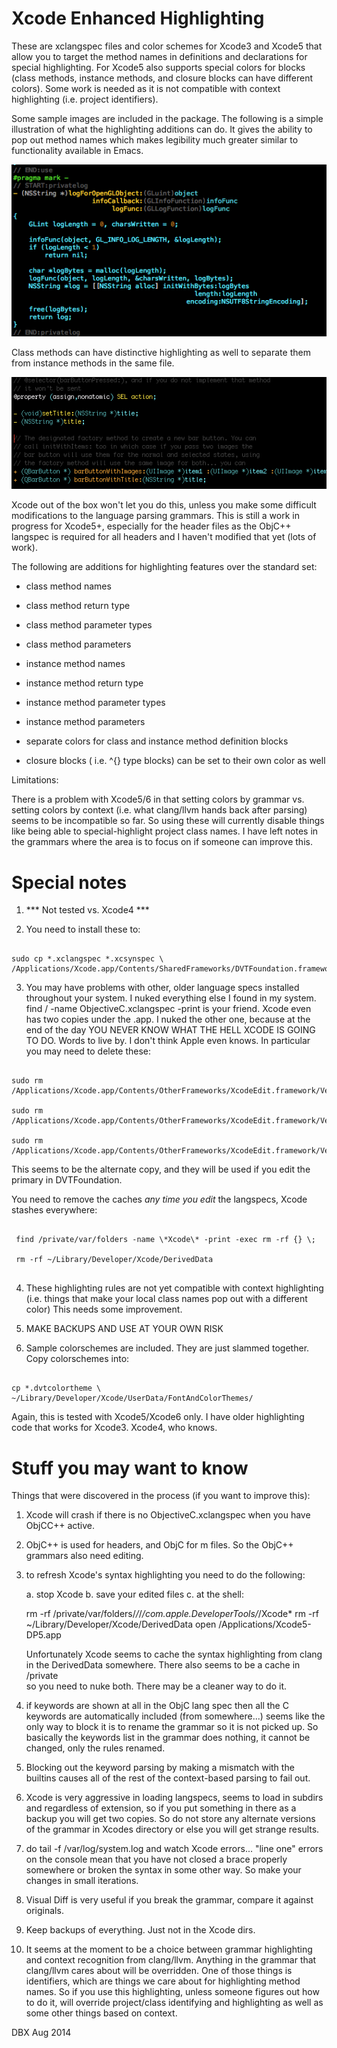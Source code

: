 Xcode Enhanced Highlighting
===========================

These are xclangspec files and color schemes for Xcode3 and Xcode5 that allow you to target the method names in definitions and declarations for special highlighting. For Xcode5 also supports special colors for blocks (class methods, instance methods, and closure blocks can have different colors). Some work is needed as it is not compatible with context highlighting (i.e. project identifiers).

Some sample images are included in the package. The following is a simple illustration of what the highlighting additions can do. It gives the ability to pop out method names which makes legibility much greater similar to functionality available in Emacs.

![Highlighting Example](https://raw.githubusercontent.com/dbquarrel/Xcode-Enhanced-Highlighting/master/sample.png)

Class methods can have distinctive highlighting as well to separate them from instance methods in the same file.

![Highlighting Example](https://raw.githubusercontent.com/dbquarrel/Xcode-Enhanced-Highlighting/master/sample2.png)

Xcode out of the box won't let you do this, unless you make some difficult modifications to the language parsing grammars. This is still a work in progress for Xcode5+, especially for the header files as the ObjC++ langspec is required for all headers and I haven't modified that yet (lots of work).

The following are additions for highlighting features over the standard set:

- class method names
- class method return type
- class method parameter types
- class method parameters

- instance method names
- instance method return type
- instance method parameter types
- instance method parameters

- separate colors for class and instance method definition blocks
- closure blocks ( i.e. ^{} type blocks) can be set to their own color as well

Limitations:

There is a problem with Xcode5/6 in that setting colors by grammar vs. setting colors by context (i.e. what clang/llvm hands back after parsing) seems to be incompatible so far. So using these will currently disable things like being able to special-highlight project class names. I have left notes in the grammars where the area is to focus on if someone can improve this.


Special notes
=============

1. *** Not tested vs. Xcode4 ***

2. You need to install these to:

```shell

sudo cp *.xclangspec *.xcsynspec \
/Applications/Xcode.app/Contents/SharedFrameworks/DVTFoundation.framework/Versions/A/Resources/

```

3. You may have problems with other, older language specs installed
throughout your system. I nuked everything else I found in my system.
find / -name ObjectiveC.xclangspec -print is your friend. Xcode even has two
copies under the .app. I nuked the other one, because at the end of the
day YOU NEVER KNOW WHAT THE HELL XCODE IS GOING TO DO. Words to live by.
I don't think Apple even knows. In particular you may need to delete these:


```shell

sudo rm /Applications/Xcode.app/Contents/OtherFrameworks/XcodeEdit.framework/Versions/A/Resources/ObjectiveC.xclangspec

sudo rm /Applications/Xcode.app/Contents/OtherFrameworks/XcodeEdit.framework/Versions/A/Resources/ObjectiveC++.xclangspec

sudo rm /Applications/Xcode.app/Contents/OtherFrameworks/XcodeEdit.framework/Versions/A/Resources/C.xclangspec

```

This seems to be the alternate copy, and they will be used if you edit the primary in DVTFoundation.

You need to remove the caches *any time you edit* the langspecs, Xcode stashes everywhere:

```shell

 find /private/var/folders -name \*Xcode\* -print -exec rm -rf {} \;

 rm -rf ~/Library/Developer/Xcode/DerivedData
 
```


4. These highlighting rules are not yet compatible with context highlighting
(i.e. things that make your local class names pop out with a different color)
This needs some improvement.

5. MAKE BACKUPS AND USE AT YOUR OWN RISK

6. Sample colorschemes are included. They are just slammed together.
Copy colorschemes into:

```shell

cp *.dvtcolortheme \
~/Library/Developer/Xcode/UserData/FontAndColorThemes/

```


Again, this is tested with Xcode5/Xcode6 only. I have older highlighting
code that works for Xcode3. Xcode4, who knows. 

Stuff you may want to know
==========================

   Things that were discovered in the process (if you want to improve this):

1. Xcode will crash if there is no ObjectiveC.xclangspec when you have
   ObjCC++ active.

2. ObjC++ is used for headers, and ObjC for m files. So the ObjC++ grammars
   also need editing.     

3. to refresh Xcode's syntax highlighting you need to do the following:

   a. stop Xcode
   b. save your edited files
   c. at the shell:

   rm -rf /private/var/folders/*/*/*/com.apple.DeveloperTools/*/Xcode*
   rm -rf ~/Library/Developer/Xcode/DerivedData
   open /Applications/Xcode5-DP5.app

   Unfortunately Xcode seems to cache the syntax highlighting from clang
   in the DerivedData somewhere. There also seems to be a cache in /private   
   so you need to nuke both. There may be a cleaner way to do it.

4. if keywords are shown at all in the ObjC lang spec then all the C
   keywords are automatically included (from somewhere...) seems like the
   only way to block it is to rename the grammar so it is not picked up.
   So basically the keywords list in the grammar does nothing, it cannot
   be changed, only the rules renamed.

5. Blocking out the keyword parsing by making a mismatch with the
   builtins causes all of the rest of the context-based parsing to fail out.

6. Xcode is very aggressive in loading langspecs, seems to load in subdirs and
   regardless of extension, so if you put something in there as a backup you
   will get two copies. So do not store any alternate versions of the grammar
   in Xcodes directory or else you will get strange results. 

7. do tail -f /var/log/system.log and watch Xcode errors... "line one"
   errors on the console mean that you have not closed a brace properly
   somewhere or broken the syntax in some other way. So make your changes
   in small iterations.

8. Visual Diff is very useful if you break the grammar, compare it against
   originals.

9. Keep backups of everything. Just not in the Xcode dirs.

10. It seems at the moment to be a choice between grammar highlighting and
    context recognition from clang/llvm. Anything in the grammar that
    clang/llvm cares about will be overridden. One of those things is
    identifiers, which are things we care about for highlighting method
    names. So if you use this highlighting, unless someone figures out
    how to do it, will override project/class identifying and highlighting
    as well as some other things based on context.

DBX Aug 2014

